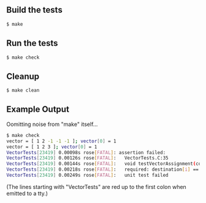 ## Build the tests

```bash
$ make
```

## Run the tests

```bash
$ make check
```

## Cleanup

```bash
$ make clean
```

## Example Output

Oomitting noise from "make" itself...

```bash
$ make check
vector = [ 1 2 -1 -1 -1 ]; vector[0] = 1
vector = [ 1 2 3 ]; vector[0] = 1
VectorTests[23419] 0.00098s rose[FATAL]: assertion failed:
VectorTests[23419] 0.00126s rose[FATAL]:   VectorTests.C:35
VectorTests[23419] 0.00144s rose[FATAL]:   void testVectorAssignment(const std::vector<Value>&) [with T = VectorUnitTest::T2]
VectorTests[23419] 0.00218s rose[FATAL]:   required: destination[i] == T()
VectorTests[23419] 0.00249s rose[FATAL]:   unit test failed
```

(The lines starting with "VectorTests" are red up to the first colon when emitted to a tty.)
